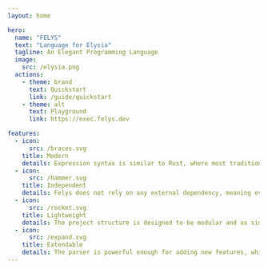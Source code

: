 ```yaml
---
layout: home

hero:
  name: "FELYS"
  text: "Language for Elysia"
  tagline: An Elegant Programming Language
  image:
    src: /elysia.png
  actions:
    - theme: brand
      text: Quickstart
      link: /guide/quickstart
    - theme: alt
      text: Playground
      link: https://exec.felys.dev

features:
  - icon:
      src: /braces.svg
    title: Modern
    details: Expression syntax is similar to Rust, where most traditionally defined statements have return values.
  - icon:
      src: /hammer.svg
    title: Independent
    details: Felys does not rely on any external dependency, meaning every component is fully understood and controlled.
  - icon:
      src: /rocket.svg
    title: Lightweight
    details: The project structure is designed to be modular and as simple as possible, so that the overhead is generally low.
  - icon:
      src: /expand.svg
    title: Extendable
    details: The parser is powerful enough for adding new features, while maintaining an acceptable performance.
---
```

